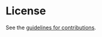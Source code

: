 # License

See the
[guidelines for contributions](https://github.com/FCBGP/fc-signed-object/blob/main/CONTRIBUTING.md).
